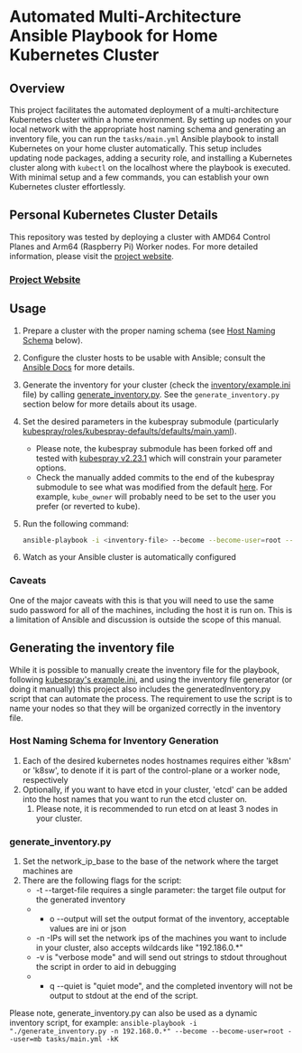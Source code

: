 # Automated Multi-Architecture Ansible Playbook for Home Kubernetes Cluster

## Overview

This project facilitates the automated deployment of a multi-architecture Kubernetes cluster within a home environment. By setting up nodes on your local network with the appropriate host naming schema and generating an inventory file, you can run the `tasks/main.yml` Ansible playbook to install Kubernetes on your home cluster automatically. This setup includes updating node packages, adding a security role, and installing a Kubernetes cluster along with `kubectl` on the localhost where the playbook is executed. With minimal setup and a few commands, you can establish your own Kubernetes cluster effortlessly.

## Personal Kubernetes Cluster Details

This repository was tested by deploying a cluster with AMD64 Control Planes and Arm64 (Raspberry Pi) Worker nodes. For more detailed information, please visit the [project website](https://mdbudnick.github.io/home-k8s/).

### [Project Website](https://mdbudnick.github.io/home-k8s/)

## Usage

1. Prepare a cluster with the proper naming schema (see [Host Naming Schema](#host-naming-schema) below).
2. Configure the cluster hosts to be usable with Ansible; consult the [Ansible Docs](https://docs.ansible.com/ansible/latest/inventory_guide/connection_details.html) for more details.
3. Generate the inventory for your cluster (check the [inventory/example.ini](/inventory/example.ini) file) by calling [generate_inventory.py](./generate_inventory.py). See the `generate_inventory.py` section below for more details about its usage.
4. Set the desired parameters in the kubespray submodule (particularly [kubespray/roles/kubespray-defaults/defaults/main.yaml](/kubespray/roles/kubespray-defaults/defaults/main.yaml)).
   - Please note, the kubespray submodule has been forked off and tested with [kubespray v2.23.1](https://github.com/kubernetes-sigs/kubespray/releases/tag/v2.23.1) which will constrain your parameter options.
   - Check the manually added commits to the end of the kubespray submodule to see what was modified from the default [here](https://github.com/kubernetes-sigs/kubespray/compare/release-2.23...mdbudnick:kubespray:home-k8s-submodule). For example, `kube_owner` will probably need to be set to the user you prefer (or reverted to kube).
5. Run the following command:

   ```bash
   ansible-playbook -i <inventory-file> --become --become-user=root --user=<connection-user> tasks/main.yml -kK
   ```
6. Watch as your Ansible cluster is automatically configured 

### Caveats
One of the major caveats with this is that you will need to use the same sudo password for all of the machines, including the host it is run on. This is a limitation of Ansible and discussion is outside the scope of this manual.

## Generating the inventory file
While it is possible to manually create the inventory file for the playbook, following [kubespray's example.ini](/kubespray/inventory/sample/inventory.ini), and using the inventory file generator (or doing it manually) this project also includes the generatedInventory.py script that can automate the process. The requirement to use the script is to name your nodes so that they will be organized correctly in the inventory file.

### Host Naming Schema for Inventory Generation
1. Each of the desired kubernetes nodes hostnames requires either 'k8sm' or 'k8sw', to denote if it is part of the control-plane or a worker node, respectively
2. Optionally, if you want to have etcd in your cluster, 'etcd' can be added into the host names that you want to run the etcd cluster on.
   1. Please note, it is recommended to run etcd on at least 3 nodes in your cluster.

### generate_inventory.py
1. Set the network_ip_base to the base of the network where the target machines are
2. There are the following flags for the script:
   - -t --target-file requires a single parameter: the target file output for the generated inventory
   - - o --output will set the output format of the inventory, acceptable values are ini or json
   - -n -IPs will set the network ips of the machines you want to include in your cluster, also accepts wildcards like "192.186.0.*"
   - -v is "verbose mode" and will send out strings to stdout throughout the script in order to aid in debugging
   - - q --quiet is "quiet mode", and the completed inventory will not be output to stdout at the end of the script.

Please note, generate_inventory.py can also be used as a dynamic inventory script, for example:
`ansible-playbook -i "./generate_inventory.py -n 192.168.0.*" --become --become-user=root --user=mb tasks/main.yml -kK
`


